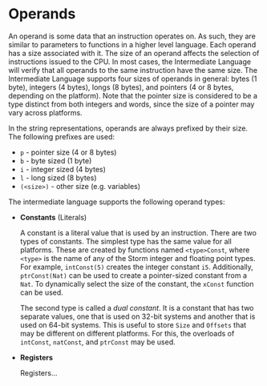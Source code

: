 Operands
========

An operand is some data that an instruction operates on. As such, they are similar to parameters to
functions in a higher level language. Each operand has a size associated with it. The size of an
operand affects the selection of instructions issued to the CPU. In most cases, the Intermediate
Language will verify that all operands to the same instruction have the same size. The Intermediate
Language supports four sizes of operands in general: bytes (1 byte), integers (4 bytes), longs (8
bytes), and pointers (4 or 8 bytes, depending on the platform). Note that the pointer size is
considered to be a type distinct from both integers and words, since the size of a pointer may vary
across platforms.

In the string representations, operands are always prefixed by their size. The following prefixes
are used:

- `p` - pointer size (4 or 8 bytes)
- `b` - byte sized (1 byte)
- `i` - integer sized (4 bytes)
- `l` - long sized (8 bytes)
- `(<size>)` - other size (e.g. variables)


The intermediate language supports the following operand types:

- **Constants** (Literals)

  A constant is a literal value that is used by an instruction. There are two types of constants.
  The simplest type has the same value for all platforms. These are created by functions named
  `<type>Const`, where `<type>` is the name of any of the Storm integer and floating point types.
  For example, `intConst(5)` creates the integer constant `i5`. Additionally, `ptrConst(Nat)` can be
  used to create a pointer-sized constant from a `Nat`. To dynamically select the size of the
  constant, the `xConst` function can be used.

  The second type is called a *dual constant*. It is a constant that has two separate values, one
  that is used on 32-bit systems and another that is used on 64-bit systems. This is useful to store
  `Size` and `Offsets` that may be different on different platforms. For this, the overloads of
  `intConst`, `natConst`, and `ptrConst` may be used.

- **Registers**

  Registers...